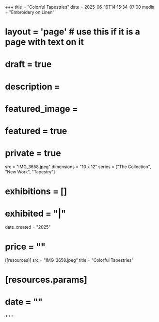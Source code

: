 +++
title = "Colorful Tapestries"
date = 2025-06-19T14:15:34-07:00
media = "Embroidery on Linen"
# layout = 'page' # use this if it is a page with text on it
# draft = true
# description = 
# featured_image = 
# featured = true
# private = true
src = "IMG_3658.jpeg"
dimensions = "10 x 12"
series = ["The Collection", "New Work", "Tapestry"]
# exhibitions = []
# exhibited = "|"
date_created = "2025"
# price = ""
[[resources]]
  src = "IMG_3658.jpeg"
  title = "Colorful Tapestries"
#   [resources.params]
#   date = ""
+++